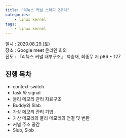 ```yaml
---
title: "리눅스 커널 스터디 2주차"
categories:
    - linux kernel
tags:
    - linux kernel
---
```


일시 : 2020.08.29.(토)   
장소 : Google meet 온라인 회의   
진도 : 『리눅스 커널 내부구조』 백승재, 최종무 저 p86 ~ 127

## 진행 목차
* context-switch
* task 와 signal
* 물리 메모리 관리 자료구조 
* Buddy와 Slab
* 가상 메모리 관리 기법
* 가상 메모리와 물리 메모리의 연결 및 변환
* 커널 주소 공간
* Slub, Slob